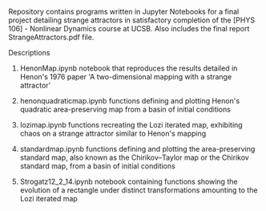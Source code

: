 Repository contains programs written in Jupyter Notebooks for a final project detailing strange attractors
in satisfactory completion of the [PHYS 106] - Nonlinear Dynamics course at UCSB.
Also includes the final report StrangeAttractors.pdf file.

Descriptions

1. HenonMap.ipynb
  notebook that reproduces the results detailed in Henon's 1976 paper 
  'A two-dimensional mapping with a strange attractor'

2. henonquadraticmap.ipynb
  functions defining and plotting Henon's quadratic area-preserving map from
  a basin of initial conditions

3. lozimap.ipynb
  functions recreating the Lozi iterated map, exhibiting chaos on a strange
  attractor similar to Henon's mapping

4. standardmap.ipynb
  functions defining and plotting the area-preserving standard map, also known
  as the Chirikov–Taylor map or the Chirikov standard map, from a basin of
  initial conditions

5. Strogatz12_2_14.ipynb
  notebook containing functions showing the evolution of a rectangle under
  distinct transformations amounting to the Lozi iterated map
